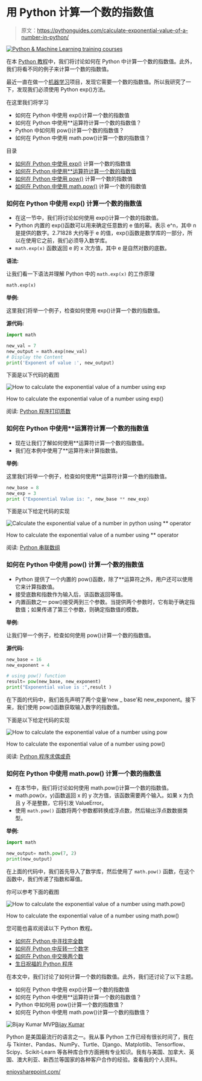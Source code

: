 # 用 Python 计算一个数的指数值

> 原文：<https://pythonguides.com/calculate-exponential-value-of-a-number-in-python/>

[![Python & Machine Learning training courses](img/49ec9c6da89a04c9f45bab643f8c765c.png)](https://sharepointsky.teachable.com/p/python-and-machine-learning-training-course)

在本 [Python 教程](https://pythonguides.com/python-programming-for-the-absolute-beginner/)中，我们将讨论如何在 Python 中计算一个数的指数值。此外，我们将看不同的例子来计算一个数的指数值。

最近一直在做一个[机器学习](https://pythonguides.com/machine-learning-using-python/)项目，发现它需要一个数的指数值。所以我研究了一下，发现我们必须使用 Python exp()方法。

在这里我们将学习

*   如何在 Python 中使用 exp()计算一个数的指数值
*   如何在 Python 中使用**运算符计算一个数的指数值？
*   Python 中如何用 pow()计算一个数的指数值？
*   如何在 Python 中使用 math.pow()计算一个数的指数值？

目录

[](#)

*   [如何在 Python 中使用 exp()](#How_to_calculate_the_exponential_value_of_a_number_in_Python_using_exp "How to calculate the exponential value of a number in Python using exp()") 计算一个数的指数值
*   [如何在 Python 中使用**运算符计算一个数的指数值](#How_to_calculate_the_exponential_value_of_a_number_in_Python_using_the_operator "How to calculate the exponential value of a number in Python using the ** operator")
*   [如何在 Python 中使用 pow()](#How_to_calculate_the_exponential_value_of_a_number_in_Python_using_pow "How to calculate the exponential value of a number in Python using pow()") 计算一个数的指数值
*   [如何在 Python 中使用 math.pow()](#How_to_calculate_the_exponential_value_of_a_number_in_Python_using_mathpow "How to calculate the exponential value of a number in Python using math.pow()") 计算一个数的指数值

### 如何在 Python 中使用 exp() 计算一个数的指数值

*   在这一节中，我们将讨论如何使用 exp()计算一个数的指数值。
*   Python 内置的 exp()函数可以用来确定任意数的 e 值的幂。表示 e^n，其中 n 是提供的数字。2.71828 大约等于 e 的值，exp()函数是数学库的一部分，所以在使用它之前，我们必须导入数学库。
*   `math.exp(x)` 函数返回 e 的 x 次方值，其中 e 是自然对数的底数。

**语法:**

让我们看一下语法并理解 Python 中的 `math.exp(x)` 的工作原理

```py
math.exp(x)
```

**举例:**

这里我们将举一个例子，检查如何使用 exp()计算一个数的指数值。

**源代码:**

```py
import math

new_val = 7
new_output = math.exp(new_val)
# Display the Content
print('Exponent of value :', new_output)
```

下面是以下代码的截图

![How to calculate the exponential value of a number using exp](img/3a080d8bb51c609fd06940267f5cbcee.png "How to calculate the exponential value of a number using")

How to calculate the exponential value of a number using exp()

阅读: [Python 程序打印质数](https://pythonguides.com/python-program-to-print-prime-numbers/)

### 如何在 Python 中使用**运算符计算一个数的指数值

*   现在让我们了解如何使用**运算符计算一个数的指数值。
*   我们在本例中使用了**运算符来计算指数值。

**举例:**

这里我们将举一个例子，检查如何使用**运算符计算一个数的指数值。

```py
new_base = 8
new_exp = 3
print ("Exponential Value is: ", new_base ** new_exp)
```

下面是以下给定代码的实现

![Calculate the exponential value of a number in python using ** operator](img/371ef14fbb42c2e7c86e2bb302da3edf.png "2022 12 21 19 12 56 Untitled39.ipynb Colaboratory")

How to calculate the exponential value of a number using ** operator

阅读: [Python 串联数组](https://pythonguides.com/python-concatenate-arrays/)

### 如何在 Python 中使用 pow() 计算一个数的指数值

*   Python 提供了一个内置的 pow()函数，除了**运算符之外，用户还可以使用它来计算指数值。
*   接受底数和指数作为输入后，该函数返回等值。
*   内置函数之一 pow()接受两到三个参数。当提供两个参数时，它有助于确定指数值；如果传递了第三个参数，则确定指数值的模数。

**举例:**

让我们举一个例子，检查如何使用 pow()计算一个数的指数值。

**源代码:**

```py
new_base = 16
new_exponent = 4

# using pow() function
result= pow(new_base, new_exponent)
print("Exponential value is :",result )
```

在下面的代码中，我们首先声明了两个变量‘new _ base’和 new_exponent。接下来，我们使用 pow()函数获取输入数字的指数值。

下面是以下给定代码的实现

![How to calculate the exponential value of a number using pow](img/79af1b7666a91f628c27abd54828321d.png "How to calculate the exponential value of a number using pow")

How to calculate the exponential value of a number using pow()

阅读: [Python 程序求偶或奇](https://pythonguides.com/python-program-for-even-or-odd/)

### 如何在 Python 中使用 math.pow() 计算一个数的指数值

*   在本节中，我们将讨论如何使用 math.pow()计算一个数的指数值。
*   math.pow(x，y)函数返回 x 的 y 次方值，该函数需要两个输入。如果 x 为负且 y 不是整数，它将引发 ValueError。
*   使用 `math.pow()` 函数将两个参数都转换成浮点数，然后输出浮点数数据类型。

**举例:**

```py
import math

new_output= math.pow(7, 2)
print(new_output)
```

在上面的代码中，我们首先导入了数学库，然后使用了 `math.pow()` 函数，在这个函数中，我们传递了指数和幂值。

你可以参考下面的截图

![How to calculate the exponential value of a number using math.pow()](img/ccbbcb781dd3a0123c676dc01b27f663.png "How to calculate the exponential value of a number using math.pow")

How to calculate the exponential value of a number using math.pow()

您可能也喜欢阅读以下 Python 教程。

*   [如何在 Python 中寻找完全数](https://pythonguides.com/perfect-number-in-python/)
*   [如何在 Python 中反转一个数字](https://pythonguides.com/reverse-a-number-in-python/)
*   [如何在 Python 中交换两个数](https://pythonguides.com/swap-two-numbers-in-python/)
*   [生日祝福的 Python 程序](https://pythonguides.com/python-program-for-birthday-wishes/)

在本文中，我们讨论了如何计算一个数的指数值。此外，我们还讨论了以下主题。

*   如何在 Python 中使用 exp()计算一个数的指数值
*   如何在 Python 中使用**运算符计算一个数的指数值？
*   Python 中如何用 pow()计算一个数的指数值？
*   如何在 Python 中使用 math.pow()计算一个数的指数值？

![Bijay Kumar MVP](img/9cb1c9117bcc4bbbaba71db8d37d76ef.png "Bijay Kumar MVP")[Bijay Kumar](https://pythonguides.com/author/fewlines4biju/)

Python 是美国最流行的语言之一。我从事 Python 工作已经有很长时间了，我在与 Tkinter、Pandas、NumPy、Turtle、Django、Matplotlib、Tensorflow、Scipy、Scikit-Learn 等各种库合作方面拥有专业知识。我有与美国、加拿大、英国、澳大利亚、新西兰等国家的各种客户合作的经验。查看我的个人资料。

[enjoysharepoint.com/](https://enjoysharepoint.com/)[](https://www.facebook.com/fewlines4biju "Facebook")[](https://www.linkedin.com/in/fewlines4biju/ "Linkedin")[](https://twitter.com/fewlines4biju "Twitter")